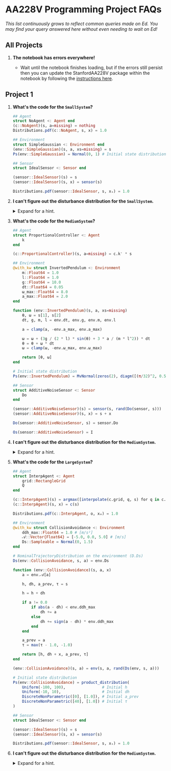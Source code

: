 # AA228V Programming Project FAQs

_This list continuously grows to reflect common queries made on Ed. You may find your query answered here without even needing to wait on Ed!_

## All Projects

1. **The notebook has errors everywhere!**

    - Wait until the notebook finishes loading, but if the errors still persist then you can update the StanfordAA228V package within the notebook by following the [instructions here](https://github.com/sisl/AA228VProjects/blob/main/media/update-package.gif).

## Project 1

1. **What's the code for the `SmallSystem`?**

    ```julia
    ## Agent
    struct NoAgent <: Agent end
    (c::NoAgent)(s, a=missing) = nothing
    Distributions.pdf(c::NoAgent, s, x) = 1.0

    ## Environment
    struct SimpleGaussian <: Environment end
    (env::SimpleGaussian)(s, a, xs=missing) = s
    Ps(env::SimpleGaussian) = Normal(0, 1) # Initial state distribution

    ## Sensor
    struct IdealSensor <: Sensor end

    (sensor::IdealSensor)(s) = s
    (sensor::IdealSensor)(s, x) = sensor(s)

    Distributions.pdf(sensor::IdealSensor, s, xₛ) = 1.0
    ```

2. **I can't figure out the disturbance distribution for the `SmallSystem`.**
    <details>
    <summary>Expand for a hint.</summary>

    <hr>

    If you're trying fuzzing, the `disturbance_distribution` for the `SmallSystem` does not apply:

    ```julia
    D = DisturbanceDistribution((o)->Deterministic(),
                                (s,a)->Deterministic(),
                                (s)->Deterministic())
    ```

    where

    ```julia
    struct DisturbanceDistribution
        Da # agent disturbance distribution
        Ds # environment disturbance distribution
        Do # sensor disturbance distribution
    end
    ```

    but the `initial_state_distribution` should be changed:

    ```julia
    function StanfordAA228V.initial_state_distribution(p::YourFuzzingDistribution)
        return Normal(SOME_MEAN, SOME_STD)
    end
    ```
    See _Example 4.3_ in the textbook for how this is applied to the pendulum.
    <hr>
    </details>

3. **What's the code for the `MediumSystem`?**

    ```julia
    ## Agent
    struct ProportionalController <: Agent
        k
    end

    (c::ProportionalController)(s, a=missing) = c.k' * s

    ## Environment
    @with_kw struct InvertedPendulum <: Environment
        m::Float64 = 1.0
        l::Float64 = 1.0
        g::Float64 = 10.0
        dt::Float64 = 0.05
        ω_max::Float64 = 8.0
        a_max::Float64 = 2.0
    end

    function (env::InvertedPendulum)(s, a, xs=missing)
        θ, ω = s[1], s[2]
        dt, g, m, l = env.dt, env.g, env.m, env.l

        a = clamp(a, -env.a_max, env.a_max)

        ω = ω + (3g / (2 * l) * sin(θ) + 3 * a / (m * l^2)) * dt
        θ = θ + ω * dt
        ω = clamp(ω, -env.ω_max, env.ω_max)

        return [θ, ω]
    end

    # Initial state distribution
    Ps(env::InvertedPendulum) = MvNormal(zeros(2), diagm([(π/32)^2, 0.5^2]))

    ## Sensor
    struct AdditiveNoiseSensor <: Sensor
        Do
    end

    (sensor::AdditiveNoiseSensor)(s) = sensor(s, rand(Do(sensor, s)))
    (sensor::AdditiveNoiseSensor)(s, x) = s + x

    Do(sensor::AdditiveNoiseSensor, s) = sensor.Do

    Os(sensor::AdditiveNoiseSensor) = I
    ```

4. **I can't figure out the disturbance distribution for the `MediumSystem`.**
    <details>
    <summary>Expand for a hint.</summary>

    <hr>

    If you're trying fuzzing, the `disturbance_distribution` for the `MediumSystem` applies disturbances to the _sensor_:

    ```julia
    D = DisturbanceDistribution((o)->Deterministic(),
                                (s,a)->Deterministic(),
                                (s)->MvNormal(SOME_MEAN_VECTOR, SOME_COVARIANCE))
    ```

    where

    ```julia
    struct DisturbanceDistribution
        Da # agent disturbance distribution
        Ds # environment disturbance distribution
        Do # sensor disturbance distribution
    end
    ```

    See _Example 4.3_ in the textbook.
    <hr>
    </details>

5. **What's the code for the `LargeSystem`?**
    ```julia
    ## Agent
    struct InterpAgent <: Agent
        grid::RectangleGrid
        Q
    end

    (c::InterpAgent)(s) = argmax([interpolate(c.grid, q, s) for q in c.Q])
    (c::InterpAgent)(s, x) = c(s)

    Distributions.pdf(c::InterpAgent, o, xₐ) = 1.0

    ## Environment
    @with_kw struct CollisionAvoidance <: Environment
        ddh_max::Float64 = 1.0 # [m/s²]
        𝒜::Vector{Float64} = [-5.0, 0.0, 5.0] # [m/s]
        Ds::Sampleable = Normal(0, 1.5)
    end

    # NominalTrajectoryDistribution on the environment (D.Ds)
    Ds(env::CollisionAvoidance, s, a) = env.Ds

    function (env::CollisionAvoidance)(s, a, x)
        a = env.𝒜[a]

        h, dh, a_prev, τ = s

        h = h + dh

        if a != 0.0
            if abs(a - dh) < env.ddh_max
                dh += a
            else
                dh += sign(a - dh) * env.ddh_max
            end
        end

        a_prev = a
        τ = max(τ - 1.0, -1.0)

        return [h, dh + x, a_prev, τ]
    end

    (env::CollisionAvoidance)(s, a) = env(s, a, rand(Ds(env, s, a)))

    # Initial state distribution
    Ps(env::CollisionAvoidance) = product_distribution(
        Uniform(-100, 100),                # Initial h
        Uniform(-10, 10),                  # Initial dh
        DiscreteNonParametric([0], [1.0]), # Initial a_prev
        DiscreteNonParametric([40], [1.0]) # Initial τ
    )

    ## Sensor
    struct IdealSensor <: Sensor end

    (sensor::IdealSensor)(s) = s
    (sensor::IdealSensor)(s, x) = sensor(s)

    Distributions.pdf(sensor::IdealSensor, s, xₛ) = 1.0
    ```

6. **I can't figure out the disturbance distribution for the `MediumSystem`.**
    <details>
    <summary>Expand for a hint.</summary>

    <hr>
    
    If you're trying fuzzing, the `disturbance_distribution` for the `LargeSystem` applies disturbances to the _environment_:

    ```julia
    D = DisturbanceDistribution((o)->Deterministic(),
                                (s,a)->Normal(SOME_MEAN, SOME_STD),
                                (s)->Deterministic())
    ```

    where

    ```julia
    struct DisturbanceDistribution
        Da # agent disturbance distribution
        Ds # environment disturbance distribution
        Do # sensor disturbance distribution
    end
    ```

    See _Example 4.3_ in the textbook for how this is applied to the pendulum.
    <hr>
    </details>
